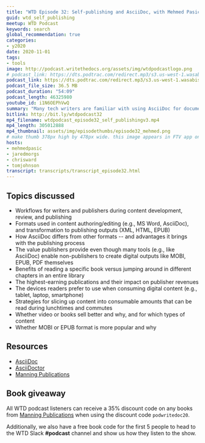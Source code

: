 ```yaml
---
title: "WTD Episode 32: Self-publishing and AsciiDoc, with Mehmed Pasic"
guid: wtd_self_publishing
meetup: WTD Podcast
keywords: search
global_recommendation: true
categories:
- y2020
date: 2020-11-01
tags:
- tools
image: http://podcast.writethedocs.org/assets/img/wtdpodcastlogo.png
# podcast_link: https://dts.podtrac.com/redirect.mp3/s3.us-west-1.wasabisys.com/writethedocs-podcast/episode29_wtd_salary_survey_wfh.mp3
podcast_link: https://dts.podtrac.com/redirect.mp3/s3.us-west-1.wasabisys.com/writethedocs-podcast/wtdpodcast_episode32_self_publishing.mp3
podcast_file_size: 36.5 MB
podcast_duration: "54:09"
podcast_length: 46325980
youtube_id: i1N6OEPhVwQ
summary: "Many tech writers are familiar with using AsciiDoc for documentation, but did you know that you can also create fiction and non-fiction books with AsciiDoc, publishing to popular digital formats such as EPUB or PDF, along with HTML? In this episode of the Write the Docs podcast, we chat with Mehmed Pasic from Manning Publications about self-publishing, AsciiDoc, collaborative workflows between authors and editors, trends in book publishing, the most popular devices for consuming content, book versus video formats for technical content, and more."
bitlink: http://bit.ly/wtdpodcast32
mp4_filename: wtdpodcast_episode32_self_publishingv3.mp4
mp4_length: 305012888
mp4_thumbnail: assets/img/episodethumbs/episode32_mehmed.png
# make thumb 378px high by 478px wide. this image appears in FTV app only
hosts:
- mehmedpasic
- jaredmorgs
- chrisward
- tomjohnson
transcript: transcripts/transcript_episode32.html
---
```


## Topics discussed

- Workflows for writers and publishers during content development, review, and publishing
- Formats used in content authoring/editing (e.g., MS Word, AsciiDoc), and transformation to publishing outputs (XML, HTML, EPUB)
- How AsciiDoc differs from other formats -- and advantages it brings with the publishing process
- The value publishers provide even though many tools (e.g., like AsciiDoc) enable non-publishers to create digital outputs like MOBI, EPUB, PDF themselves
- Benefits of reading a specific book versus jumping around in different chapters in an entire library
- The highest-earning publications and their impact on publisher revenues
- The devices readers prefer to use when consuming digital content (e.g., tablet, laptop, smartphone)
- Strategies for slicing up content into consumable amounts that can be read during lunchtimes and commutes
- Whether video or books sell better and why, and for which types of content
- Whether MOBI or EPUB format is more popular and why

## Resources

- [AsciiDoc](https://asciidoc.org/)
- [AsciiDoctor](https://asciidoctor.org/)
- [Manning Publications](https://www.manning.com/)

## Book giveaway

All WTD podcast listeners can receive a 35% discount code on any books from [Manning Publications](https://www.manning.com/) when using the discount code `podwritedoc20`.

Additionally, we also have a free book code for the first 5 people to head to the WTD Slack **#podcast** channel and show us how they listen to the show.
